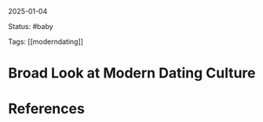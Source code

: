 2025-01-04

Status: #baby

Tags: [[moderndating]]

# Broad Look at Modern Dating Culture









# References